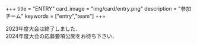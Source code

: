 +++
title = "ENTRY"
card_image =  "img/card/entry.png"
description = "参加チーム"
keywords = ["entry","team"]
+++

2023年度大会は終了しました.  
2024年度大会の応募要項公開をお待ち下さい．
<!-- ## 応募要項

URL : [春ロボコン2023 関西大会　応募要項](https://drive.google.com/file/d/10JoJHUhzV2VcJR8_ITYq7JYoNm9qKoRL/view?usp=sharing)

関東大会に出場するチームは[関東大会HP](https://kantouharurobo.com/haru/)を参照の上応募してください -->


<!-- ### エントリーチーム一覧 -->
<!-- {{< mdtable class = "simple-table" >}}
| チーム名 | 読みガナ | 学校名 |
| --- | --- | --- | --- |
|Robohan | ロボハン | 大阪大学|
|高松玩具|タカマツガング|香川高等専門学校 高松キャンパス|
|まごころ屋|マゴコロヤ|香川高等専門学校 高松キャンパス|
|京大機械研究会|キョウダイキカイケンキュウカイ|京都大学|
|新学期応援セール📣|シンガッキオウエンセール|京都工芸繊維大学|
|トイトイ|トイトイ|京都工芸繊維大学|
|ToniRobo|トニロボ|富山大学|
|DRC|ディーアールシー|同志社大学|
|ロボコン工房 | ロボコンコウボウ | 名古屋工業大学 |
|Challen|カレン|舞鶴工業高等専門学校|
|ゆーでぃー|ユーディー|舞鶴工業高等専門学校|
|M3RC|エムキューブアールシー|三重大学|
|Scramble Cube|スクランブルジュニア キュウブ |次世代ロボットエンジニア支援機構|
|Scramble Fly|スクランブルジュニア フライ|次世代ロボットエンジニア支援機構|
{{< /mdtable >}} -->
